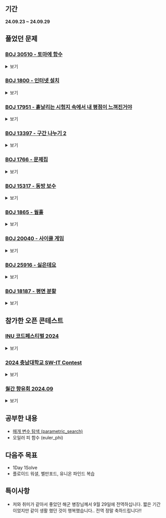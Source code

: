 ## 기간
**24.09.23 ~ 24.09.29**

## 풀었던 문제

### [BOJ 30510 - 토마에 함수](https://www.acmicpc.net/problem/30510)
<details>
<summary>보기</summary> 

- 정보
    - Tier: Gold1
    - Tag: euler_phi

- 타임라인
    - Problem Open: 09/23 19:15
    - Tag Open: 09/23 19:15
    - Solve: 09/23 23:30

- 풀이
    - $1 + \sum_{i=1}^{\lfloor \frac{Q}{P} \rfloor} \varphi{(i)}$ 를 구한다.

- 회고
    - 오일러 피 함수를 제대로 구현할 수 있을 때 까지 공부하자
    - for문 구간 설정은 꼭 변수가 아니라 문장으로 해도 된단다..

</details>

### [BOJ 1800 - 인터넷 설치](https://www.acmicpc.net/problem/1800)
<details>
<summary>보기</summary>

- 정보
    - Tier: Gold1
    - Tag: dijkstra, parametric_search

- 타임라인
    - Problem Open: 09/24 18:17
    - Tag Open: 09/24 18:47
    - Solve: 09/24 20:08

- 풀이
    - 결정문제로 바꾸어 이분 탐색을 활용하여 해결
    - 결정함수 $f(x) = x$원 이하의 비용으로 1번 노드와 K번 노드를 연결시킬 수 있는가

- 회고
    - 참조: https://justicehui.github.io/usaco/2019/07/12/BOJ1800/
    - 함수의 입력 및 반환 값 제대로 정의하기

</details>

</details>

### [BOJ 17951 - 흩날리는 시험지 속에서 내 평점이 느껴진거야](https://www.acmicpc.net/problem/17951)
<details>
<summary>보기</summary>

- 정보
    - Tier: Gold3
    - Tag: parametric_search

- 타임라인
    - Problem Open: 09/24 21:00?
    - Tag Open: 09/24 21:00?
    - Solve: 09/24 21:54

- 풀이
    - 결정문제로 바꾸어 해결
    - 결정함수 $f(x) =$ k개 이상의 그룹으로 나누었을 때 $x$보다 큰 점수를 받을 수 있나?

- 회고
    - 매개 변수 탐색 블로그에 정리

</details>

### [BOJ 13397 - 구간 나누기 2](https://www.acmicpc.net/problem/13397)
<details>
<summary>보기</summary>

- 정보
    - Tier: Gold4
    - Tag: parametric_search

- 타임라인
    - Problem Open: 09/24 21:10?
    - Tag Open: 09/24 21:10?
    - Solve: 09/24 22:22

- 풀이
    - 결정문제로 바꾸어 해결
    - 결정함수 $f(x) =$ M개 이하의 배열로 구간 점수의 최댓값이 $x$ 이하이도록 만들 수 있는가?

- 회고
    - 위에 문제랑 판박이..

</details>

### [BOJ 1766 - 문제집](https://www.acmicpc.net/problem/1766)
<details>
<summary>보기</summary>

- 정보
    - Tier: Gold2
    - Tag: topological_sorting

- 타임라인
    - Problem Open: 09/25 18:47
    - Tag Open: --/-- --:--
    - Solve: 09/25 19:31

- 풀이
    - 우선순위 큐를 사용하여 위상정렬
    - 정렬 조건: 현재 풀 수 있는 문제 중에서 쉬운(순번이 작은) 문제
    - 현재 풀 수 있는 문제 = 현재 문제보다 먼저 풀어야 할 문제가 없는 문제

- 회고
    - C++에서 priorit_queue는 기본적으로 최대 힙이다.

</details>

### [BOJ 15317 - 동방 보수](https://www.acmicpc.net/problem/15317)
<details>
<summary>보기</summary>

- 정보
    - Tier: Gold2
    - Tag: parametric_search, greedy

- 타임라인
    - Problem Open: 09/25 21:40?
    - Tag Open: --/-- --:--
    - Solve: 09/25 22:35

- 풀이
    - 동아리방 예산과, 보수비용을 각각 오름차순, 내림차순 정렬 후 결정문제로 바꾸어 해결
    - 결정함수 $f(x) = x$개의 동아리가 동아리방을 가질 수 있는가
    - 이때 결정함수가 참일 조건은 $\sum_{i=1}^x fixcost[i] - \sum_{i=1}^x budget[i] \leqslant X$
    - 비용으로 주어지는 값 자체가 최대 10억정도로 크기 때문에 합으로 처리하지 않고 일일히 처리
      
- 회고
    - 이분 탐색 구간 설정시 문제 조건 잘 보고 정하기

</details>

### [BOJ 1865 - 웜홀](https://www.acmicpc.net/problem/1865)
<details>
<summary>보기</summary>

- 정보
    - Tier: Gold3
    - Tag: bellman_ford

- 타임라인
    - Problem Open: 09/26 12:00?
    - Tag Open: --/-- --:--
    - Solve: 09/26 12:59

- 풀이
    - 음의 가중치 간선이 있으므로 벨만포드 또는 플로이드 워셜을 사용하여 음의 사이클이 생기는지 확인
    - 이때 플로이드 워셜은 $O(V^3)$, 벨만포드는 $O(V\cdot E)$의 알고리즘을 가지므로, 시간 복잡도가 적은 벨만포드를 선택하는 것이 적절함.
      
- 회고
    - 플로이드 워셜과, 벨만포드 알고리즘을 복습하자.

</details> 

### [BOJ 20040 - 사이클 게임](https://www.acmicpc.net/problem/20040)
<details>
<summary>보기</summary>

- 정보
    - Tier: Gold4
    - Tag: union_find

- 타임라인
    - Problem Open: 09/26 21:40?
    - Tag Open: --/-- --:--
    - Solve: 09/26 22:52

- 풀이
    - 2 ~ m+1번째 각 줄에 노드를 두 개씩 입력받아 두 노드의 루트노드가 같으면 사이클이 생기는 것을 이용하여 해결하는 문제
      
- 회고
    - union_find를 사용하는 문제라는 것은 간파하였으나, 해당 알고리즘을 대략적으로만 이해한 나머지 구현 및 최적화를 제대로 하지 못한 것이 보였던 문제
    - 특히 parent[parent[u]] = parent[v]로 갱신해야 하는것을 최적화 한답시고 parent 배열 이름을 root로 바꾸었다가 root[u] = root[v]로 적어 심각한 논리적 오류가 돋보이는 코드를 제출하였음
    - union_find 복습하자.

</details>

### [BOJ 25916 - 싫은데요](https://www.acmicpc.net/problem/25916)
<details>
<summary>보기</summary>

- 정보
    - Tier: Silver1
    - Tag: two_pointer

- 타임라인
    - Problem Open: 09/27 12:35
    - Tag Open: --/-- --:--
    - Solve: 09/27 12:45

- 풀이
    - 누적합을 구한 후, 투 포인터를 사용하여 M보다 작은 최댓값을 갱신
    - 부여되는 값이 크므로 long long 자료형 사용
      
- 회고
    - 제출 전 검토하기 (자료형 확인, if문 부등호 제대로 확인)

</details>

### [BOJ 18187 - 평면 분할](https://www.acmicpc.net/problem/18187)
<details>
<summary>보기</summary>

- 정보
    - Tier: Silver2
    - Tag: geometry

- 타임라인
    - Problem Open: 09/28 22:40?
    - Tag Open: --/-- --:--
    - Solve: 09/28 22:52

- 풀이
    - 그림판으로 직접 해봄
    - 분할을 최대한 하려면 통과하는 선이 가장 많아야 하는 점을 사용
    - 2 2 3 3 4 5 5 6 7 7 8 9 9.. 로 분할 개수가 규칙적으로 늘어나서 while문 사용하여 간단히 해결
      
- 회고
    - 이게 왜 기하지?

</details>

## 참가한 오픈 콘테스트

### [INU 코드페스티벌 2024](https://www.acmicpc.net/contest/view/1363)
<details>
<summary>보기</summary>

| 문제 | A | B | C | D | E | F | G | H | I | J | K |
|---|---|---|---|---|---|---|---|---|---|---|---|
|결과| AC | WA | AC | AC | AC | WA | - | - | - | - | - | - |

- A번: 양파 실험
    - 문제를 잘 읽고 구현만 잘 하면 됬던 문제
    - 문제 잘 못 읽고 구현 엉뚱하게 해서 시간 많이 날려먹음

- B번: Rook
    - 0,0에서 상하좌우 이동이 가능하고, 아군 폰 위치와, 적군 폰 위치가 주어지면 적 폰을 잡을 수 있는 최소 이동 횟수 구하는 문제
    - A번 처럼 조금만 생각하면 풀 수 있는 문제. 지능이 부족한건지 결국 WA 상태로 끝났는데 알고 보니 if문에 변수를 이상하게 썻음
 
- C번: 샷건
    - string 입력받아서 상하좌우대각선 true false 여부 확인하고, 해당하는 key값 출력
    - 구현 문제인데 설계 생략하고 키보드 잡았다가 30분 훅감
 
- D번: 마법의 나침반
    - bruteforce한 문제였다. 위치 하나하나 확인하면서 제대로 조건에 만족하는지만 함수 구현 하면 됬던 문제.
    - 유일하게 깔끔하게 풀었음.
 
- E번: 장난감 자물쇠
    - 거리가 k인 숫자들만 바꿀 수 있는 배열에서 오름차순 정렬이 가능한지 물었던 문제
    - 생각 안하고 구현문제겠거니 하고 풀다가 틀려서 그제서야 설계 시작함
    - i번째키 % k != i % k 를 만족하는 i가 단 하나라도 있으면 NO, 아니면 YES
 
- F번: 선물 고르기
    - dp인가 하고 보다가 parametric search로 풀이 시도
    - 대회 다 끝나고 보니 우선순위큐.. 감도 안와서 일단 냅둠

- 회고
    - 처음 30분정도 A~C번 문제를 풀 때 문제를 제대로 안보고, 설계도 제대로 안하다가 시간을 많이 날려먹었음. 반성할 것
    - F번 문제는 접근 잘못된거야 그렇다 치고 구현력이 부족했던 점과, 배열 범위 지정을 제대로 못한 점이 아쉬웠음. 
    - 구현의 핵심은 꼼꼼한 설계부터 나온다.
    - 범위 지정 !!!제발!!! 제대로 하기

</details>

### [2024 충남대학교 SW-IT Contest](https://www.acmicpc.net/contest/view/1379)
<details>
<summary>보기</summary>

| 문제 | A | B | C | D | E | F | G | H | I | J | K | L | M | N | O |
|---|---|---|---|---|---|---|---|---|---|---|---|---|---|---|---|
|결과| AC | - | - | - | - | AC | - | - | - | AC | - | - | - | - | -| - |

- A번: 햄버거 정렬
    - 3글자 string 받아서 "(1)" 만드는 문제.
    - bruteforce하게 케이스 6개 정도로 나눠서 if else문으로 처리
  
- F번: 일이 커졌어
    - 크기가 N인 배열에서 숫자 1~n을 배치하여 가장 큰 숫자로 만드는 배열 출력하는 문제
    - ans = 1에서 시작해서 v[i]를 더하거나 곱함. 이때 i가 홀수이면 곱하고, 짝수이면 더함. (i = 1 ~ N)
    - 곱하는 숫자 > 더하는 숫자, 곱하는 숫자는 뒤쪽이 큰 숫자로, 더하는 숫자는 앞쪽이 큰 숫자로 배치
    - 적당히 규칙 찾아서 for문으로 배치하여 출력함

- J번: 대전 도시철도 2호선
    - 트리에서 1 ~ N번째 노드로 가는 노드 길목(1, N 포함)을 통과하는 두 노드 경우의 수를 찾는 문제 (이때 길목은 해당하는 두 노드에 들어갈 수 없음)
    - dfs로 길목에 해당하는 부분 체크 후, 해당 길목에서 갈라져 나온 서브트리들 각각의 노드 개수 체크하여 for문으로 마무리
    - 정답이 int형으로 하면 오버플로우 나서 long long형으로 해야했음. 정답의 크기 잘 체크하기.
 
- 회고
    - 좀 더 하고싶긴 했는데, 청소시간 + 점호시간 겹쳐서 좀 아쉬움.
    - 꿀팁: 문제는 인쇄해서 풀면 됨

</details>

### [월간 향유회 2024.09](https://www.acmicpc.net/contest/view/1366)
<details>
<summary>보기</summary>

| 문제 | A | B | C | D |
|---|---|---|---|---|
|결과| - | AC | - | - |

- B번: Coloring 2: Electric Boogaloo
    - $N \cdot N$칸에서 각 칸마다 앞뒷면으로 흰, 검은 타일이 존재하고, 행동으로 행을 뒤집거나 열을 뒤집을 수 있음. 이때 1~M번째 행동을 했을 때에 따른 검은타일의 개수가 주어지면 무슨 행동을 했는지 출력하는 문제
    - 초기상태 ($N \cdot N$이 전부 흰 타일일 때)부터 어떤 행동을 하는지에 따라 직접 그려보고 규칙성 추론
    - $R$ = row을 검은 타일로 뒤집은 횟수, $C$ = col을 검은 타일로 뒤집은 횟수 일때.. 검은 타일의 개수 = $(R + C) \cdot N \cdot (R \cdot C)$
    - 4가지 행동 패턴으로 구분 후 for문으로 처리
    - 1시간 정도 소모해서 1트만에 깔끔하게 풀긴 했는데, 설계할 때 버벅거려서 조금 아쉬웠음.
 
- 회고
    - 청소시간 시간이 좀 부족해서 한 문제만 풀고 바로 RUN

</details>

## 공부한 내용
- [매개 변수 탐색 (parametric_search)](https://yim2ul2et.github.io/posts/%EC%9D%B4%EB%B6%84%ED%83%90%EC%83%89%EA%B3%BC-%EB%A7%A4%EA%B0%9C%EB%B3%80%EC%88%98%ED%83%90%EC%83%89/)
- 오일러 피 함수 (euler_phi)

## 다음주 목표
- 1Day 1Solve
- 플로이드 워셜, 벨만포드, 유니온 파인드 복습

## 특이사항
- 저와 취미가 같아서 좋았던 해군 병장님께서 9월 29일에 전역하십니다. 짧은 기간이었지만 같이 생활 했던 것이 행복했습니다.. 전역 정말 축하드립니다!!
